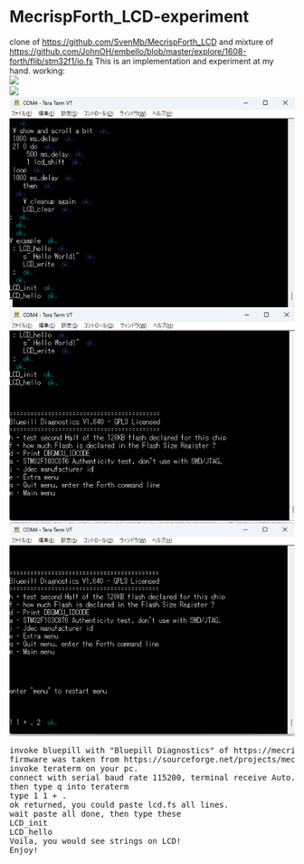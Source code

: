 # MecrispForth_LCD-experiment
clone of https://github.com/SvenMb/MecrispForth_LCD and mixture of https://github.com/JohnOH/embello/blob/master/explore/1608-forth/flib/stm32f1/io.fs
This is an implementation and experiment at my hand.
working:<BR>
<img src="https://github.com/cobwebkanamachi/MecrispForth_LCD-experiment/blob/main/worked-lcd1.png"><BR>
<img src="https://github.com/cobwebkanamachi/MecrispForth_LCD-experiment/blob/main/worked-lcd2.png"><BR>
<img src="https://github.com/cobwebkanamachi/MecrispForth_LCD-experiment/blob/main/worked1.png"><BR>
<img src="https://github.com/cobwebkanamachi/MecrispForth_LCD-experiment/blob/main/worked2.png"><BR>
<img src="https://github.com/cobwebkanamachi/MecrispForth_LCD-experiment/blob/main/worked3.png"><BR>
<PRE>
invoke bluepill with "Bluepill Diagnostics" of https://mecrisp-stellaris-folkdoc.sourceforge.io/bluepill-diagnostics-v1.6.html
firmware was taken from https://sourceforge.net/projects/mecrisp-stellaris-folkdoc/files/bluepill-diagnostics-v1.6.zip.
invoke teraterm on your pc.
connect with serial baud rate 115200, terminal receive Auto.
then type q into teraterm
type 1 1 + .
ok returned, you could paste lcd.fs all lines.
wait paste all done, then type these 
LCD_init
LCD_hello
Voila, you would see strings on LCD!
Enjoy!
</PRE>
